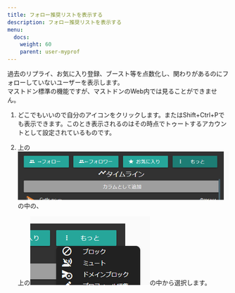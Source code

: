 ```yaml
---
title: フォロー推奨リストを表示する
description: フォロー推奨リストを表示する
menu:
  docs:
    weight: 60
    parent: user-myprof
---
```


過去のリプライ、お気に入り登録、ブースト等を点数化し、関わりがあるのにフォローしていないユーザーを表示します。  
マストドン標準の機能ですが、マストドンのWeb内では見ることができません。

1. どこでもいいので自分のアイコンをクリックします。またはShift+Ctrl+Pでも表示できます。このとき表示されるのはその時点でトゥートするアカウントとして設定されているものです。
2. 上の![user2](https://raw.githubusercontent.com/cutls/TheDeskDocs/master/media/user2.png)の中の、  

   上の![user7](https://raw.githubusercontent.com/cutls/TheDeskDocs/master/media/user7.png)の中から選択します。  


